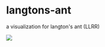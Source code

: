 # langtons-ant
a visualization for langton's ant (LLRR)

![](https://giphy.com/gifs/Y3Xmy0mwx4ykQY1eym/html5)
